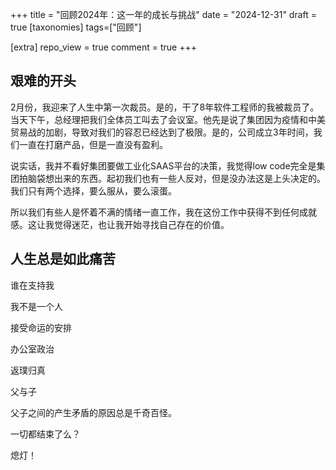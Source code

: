 +++
title = "回顾2024年：这一年的成长与挑战"
date = "2024-12-31"
draft = true
[taxonomies]
tags=["回顾"]

[extra]
repo_view = true
comment = true
+++

## 艰难的开头

2月份，我迎来了人生中第一次裁员。是的，干了8年软件工程师的我被裁员了。当天下午，总经理把我们全体员工叫去了会议室。他先是说了集团因为疫情和中美贸易战的加剧，导致对我们的容忍已经达到了极限。是的，公司成立3年时间，我们一直在打磨产品，但是一直没有盈利。

说实话，我并不看好集团要做工业化SAAS平台的决策，我觉得low code完全是集团拍脑袋想出来的东西。起初我们也有一些人反对，但是没办法这是上头决定的。我们只有两个选择，要么服从，要么滚蛋。

所以我们有些人是怀着不满的情绪一直工作，我在这份工作中获得不到任何成就感。这让我觉得迷茫，也让我开始寻找自己存在的价值。

## 人生总是如此痛苦

谁在支持我

我不是一个人

接受命运的安排

办公室政治

返璞归真

父与子

父子之间的产生矛盾的原因总是千奇百怪。

一切都结束了么？

熄灯！

